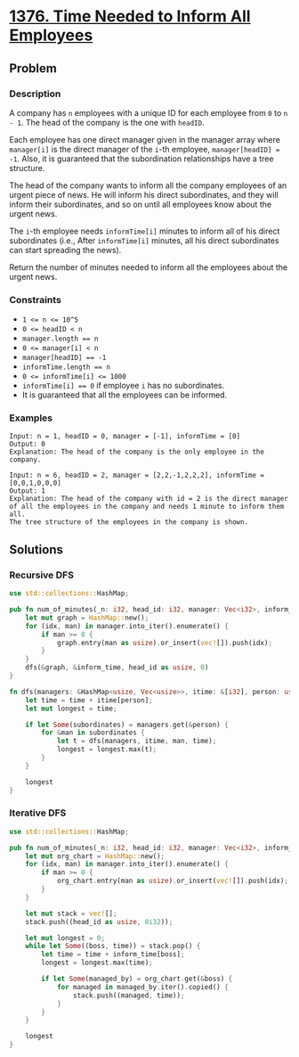 # [1376. Time Needed to Inform All Employees](https://leetcode.com/problems/time-needed-to-inform-all-employees/)

## Problem

### Description

A company has `n` employees with a unique ID for each employee from `0`
to `n - 1`. The head of the company is the one with `headID`.

Each employee has one direct manager given in the manager array
where `manager[i]` is the direct manager of the `i`-th
employee, `manager[headID] = -1`. Also, it is guaranteed that the subordination
relationships have a tree structure.

The head of the company wants to inform all the company employees of an urgent
piece of news. He will inform his direct subordinates, and they will inform
their subordinates, and so on until all employees know about the urgent news.

The `i`-th employee needs `informTime[i]` minutes to inform all of his direct
subordinates (i.e., After `informTime[i]` minutes, all his direct subordinates
can start spreading the news).

Return the number of minutes needed to inform all the employees about the urgent
news.

### Constraints

* `1 <= n <= 10^5`
* `0 <= headID < n`
* `manager.length == n`
* `0 <= manager[i] < n`
* `manager[headID] == -1`
* `informTime.length == n`
* `0 <= informTime[i] <= 1000`
* `informTime[i] == 0` if employee `i` has no subordinates.
* It is guaranteed that all the employees can be informed.

### Examples

```text
Input: n = 1, headID = 0, manager = [-1], informTime = [0]
Output: 0
Explanation: The head of the company is the only employee in the company.
```

```text
Input: n = 6, headID = 2, manager = [2,2,-1,2,2,2], informTime = [0,0,1,0,0,0]
Output: 1
Explanation: The head of the company with id = 2 is the direct manager of all the employees in the company and needs 1 minute to inform them all.
The tree structure of the employees in the company is shown.
```

## Solutions

### Recursive DFS

```rust
use std::collections::HashMap;

pub fn num_of_minutes(_n: i32, head_id: i32, manager: Vec<i32>, inform_time: Vec<i32>) -> i32 {
    let mut graph = HashMap::new();
    for (idx, man) in manager.into_iter().enumerate() {
        if man >= 0 {
            graph.entry(man as usize).or_insert(vec![]).push(idx);
        }
    }
    dfs(&graph, &inform_time, head_id as usize, 0)
}

fn dfs(managers: &HashMap<usize, Vec<usize>>, itime: &[i32], person: usize, time: i32) -> i32 {
    let time = time + itime[person];
    let mut longest = time;

    if let Some(subordinates) = managers.get(&person) {
        for &man in subordinates {
            let t = dfs(managers, itime, man, time);
            longest = longest.max(t);
        }
    }

    longest
}
```

### Iterative DFS

```rust
use std::collections::HashMap;

pub fn num_of_minutes(_n: i32, head_id: i32, manager: Vec<i32>, inform_time: Vec<i32>) -> i32 {
    let mut org_chart = HashMap::new();
    for (idx, man) in manager.into_iter().enumerate() {
        if man >= 0 {
            org_chart.entry(man as usize).or_insert(vec![]).push(idx);
        }
    }

    let mut stack = vec![];
    stack.push((head_id as usize, 0i32));

    let mut longest = 0;
    while let Some((boss, time)) = stack.pop() {
        let time = time + inform_time[boss];
        longest = longest.max(time);

        if let Some(managed_by) = org_chart.get(&boss) {
            for managed in managed_by.iter().copied() {
                stack.push((managed, time));
            }
        }
    }

    longest
}
```